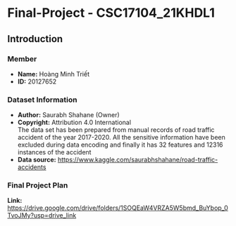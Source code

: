 # Final-Project - CSC17104_21KHDL1

## Introduction
### Member <br>
- **Name:** Hoàng Minh Triết <br>
- **ID:** 20127652

### Dataset Information
- **Author:** Saurabh Shahane (Owner) <br>
- **Copyright:** Attribution 4.0 International <br>
The data set has been prepared from manual records of road traffic accident of the year 2017-2020. All the sensitive information have been excluded during data encoding and finally it has 32 features and 12316 instances of the accident <br>
- **Data source:** https://www.kaggle.com/saurabhshahane/road-traffic-accidents

### Final Project Plan
**Link:** https://drive.google.com/drive/folders/1SOQEaW4VRZA5W5bmd_BuYbop_0TvoJMy?usp=drive_link

